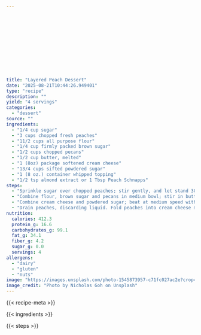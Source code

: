 ```yaml
---













title: "Layered Peach Dessert"
date: "2025-08-21T10:44:26.949401"
type: "recipe"
description: ""
yield: "4 servings"
categories:
  - "dessert"
source: ""
ingredients:
  - "1/4 cup sugar"
  - "3 cups chopped fresh peaches"
  - "11/2 cups all purpose flour"
  - "1/4 cup firmly packed brown sugar"
  - "1/2 cups chopped pecans"
  - "1/2 cup butter, melted"
  - "1 (8oz) package softened cream cheese"
  - "13/4 cups sifted powdered sugar"
  - "1 (8 oz.) container whipped topping"
  - "1/2 tsp almond extract or 1 Tbsp Peach Schnapps"
steps:
  - "Sprinkle sugar over chopped peaches; stir gently, and let stand 30 minutes."
  - "Combine flour, brown sugar and pecans in medium bowl; stir in butter. Press into bottom of a 13x9 baking dish. Bake at 350° for 18 to 20 minutes. Cool crust on a wire rack."
  - "Combine cream cheese and powdered sugar; beat at medium speed with an electric mixer until fluffy. Fold in whipped topping and almond extract or Peach Schnapps."
  - "Drain peaches, discarding liquid. Fold peaches into cream cheese mixture. Spoon over crust, spreading evenly."
nutrition:
  calories: 412.3
  protein_g: 16.6
  carbohydrates_g: 99.1
  fat_g: 34.1
  fiber_g: 4.2
  sugar_g: 0.0
  servings: 4
allergens:
  - "dairy"
  - "gluten"
  - "nuts"
image: "https://images.unsplash.com/photo-1545873957-c71fc027ac2e?crop=entropy&cs=tinysrgb&fit=max&fm=jpg&ixid=M3w3OTQ5MzV8MHwxfHNlYXJjaHwxfHxsYXllcmVkJTIwcGVhY2glMjBkZXNzZXJ0JTIwZm9vZCUyMGRlc3NlcnR8ZW58MXwwfHx8MTc1NTc5NTc5NXww&ixlib=rb-4.1.0&q=80&w=1080"
image_credit: "Photo by Nicholas Goh on Unsplash"
---
```


{{< recipe-meta >}}

{{< ingredients >}}

{{< steps >}}
